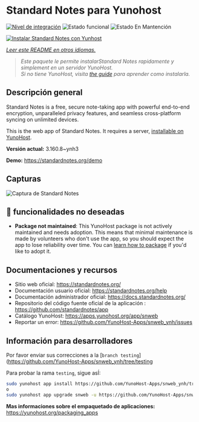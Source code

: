 <!--
Este archivo README esta generado automaticamente<https://github.com/YunoHost/apps/tree/master/tools/readme_generator>
No se debe editar a mano.
-->

# Standard Notes para Yunohost

[![Nivel de integración](https://dash.yunohost.org/integration/snweb.svg)](https://dash.yunohost.org/appci/app/snweb) ![Estado funcional](https://ci-apps.yunohost.org/ci/badges/snweb.status.svg) ![Estado En Mantención](https://ci-apps.yunohost.org/ci/badges/snweb.maintain.svg)

[![Instalar Standard Notes con Yunhost](https://install-app.yunohost.org/install-with-yunohost.svg)](https://install-app.yunohost.org/?app=snweb)

*[Leer este README en otros idiomas.](./ALL_README.md)*

> *Este paquete le permite instalarStandard Notes rapidamente y simplement en un servidor YunoHost.*  
> *Si no tiene YunoHost, visita [the guide](https://yunohost.org/install) para aprender como instalarla.*

## Descripción general

Standard Notes is a free, secure note-taking app with powerful end-to-end encryption, unparalleled privacy features, and seamless cross-platform syncing on unlimited devices. 

This is the web app of Standard Notes. It requires a server, [installable on YunoHost](https://github.com/YunoHost-Apps/snserver_ynh).


**Versión actual:** 3.160.8~ynh3

**Demo:** <https://standardnotes.org/demo>

## Capturas

![Captura de Standard Notes](./doc/screenshots/standard_notes.png)

## :red_circle: funcionalidades no deseadas

- **Package not maintained**: This YunoHost package is not actively maintained and needs adoption. This means that minimal maintenance is made by volunteers who don't use the app, so you should expect the app to lose reliability over time. You can [learn how to package](https://yunohost.org/packaging_apps_intro) if you'd like to adopt it.

## Documentaciones y recursos

- Sitio web oficial: <https://standardnotes.org/>
- Documentación usuario oficial: <https://standardnotes.org/help>
- Documentación administrador oficial: <https://docs.standardnotes.org/>
- Repositorio del código fuente oficial de la aplicación : <https://github.com/standardnotes/app>
- Catálogo YunoHost: <https://apps.yunohost.org/app/snweb>
- Reportar un error: <https://github.com/YunoHost-Apps/snweb_ynh/issues>

## Información para desarrolladores

Por favor enviar sus correcciones a la [`branch testing`](https://github.com/YunoHost-Apps/snweb_ynh/tree/testing

Para probar la rama `testing`, sigue asÍ:

```bash
sudo yunohost app install https://github.com/YunoHost-Apps/snweb_ynh/tree/testing --debug
o
sudo yunohost app upgrade snweb -u https://github.com/YunoHost-Apps/snweb_ynh/tree/testing --debug
```

**Mas informaciones sobre el empaquetado de aplicaciones:** <https://yunohost.org/packaging_apps>
